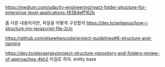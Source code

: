https://medium.com/udacity-engineering/react-folder-structure-for-enterprise-level-applications-f8384eff162b

좀 다른 내용이지만, 파일을 어떻게 구성할까
https://dev.to/antjanus/how-i-structure-my-javascript-file-2clc

https://github.com/elsewhencode/project-guidelines#6-structure-and-naming

https://dev.to/alexsergey/project-structure-repository-and-folders-review-of-approaches-4kh2
이걸로 하자.
entity base
